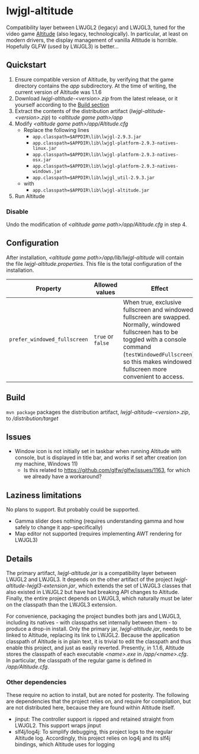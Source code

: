 # lwjgl-altitude

Compatibility layer between LWJGL2 (legacy) and LWJGL3, tuned for the video game [Altitude](https://altitudegame.com/) (also legacy, technologically). In particular, at least on modern drivers, the display management of vanilla Altitude is horrible. Hopefully GLFW (used by LWJGL3) is better...

## Quickstart

1. Ensure compatible version of Altitude, by verifying that the game directory contains the _app_ subdirectory. At the time of writing, the current version of Altitude was 1.1.6
2. Download _lwjgl-altitude-\<version\>.zip_ from the latest release, or it yourself according to the [Build section](#build)
3. Extract the contents of the distribution artifact (_lwjgl-altitude-\<version\>.zip_) to _\<altitude game path\>/app_
4. Modify _\<altitude game path\>/app/Altitude.cfg_
   * Replace the following lines
     * `app.classpath=$APPDIR\lib\lwjgl-2.9.3.jar`
     * `app.classpath=$APPDIR\lib\lwjgl-platform-2.9.3-natives-linux.jar`
     * `app.classpath=$APPDIR\lib\lwjgl-platform-2.9.3-natives-osx.jar`
     * `app.classpath=$APPDIR\lib\lwjgl-platform-2.9.3-natives-windows.jar`
     * `app.classpath=$APPDIR\lib\lwjgl_util-2.9.3.jar`
   * with
     * `app.classpath=$APPDIR\lib\lwjgl-altitude.jar`
5. Run Altitude

### Disable

Undo the modification of _\<altitude game path\>/app/Altitude.cfg_ in step 4.

## Configuration

After installation, _\<altitude game path\>/app/lib/lwjgl-altitude_ will contain the file _lwjgl-altitude.properties_. This file is the total configuration of the installation.

| Property                     | Allowed values    | Effect                                                                                                                                                                                                                               |
|------------------------------|-------------------|--------------------------------------------------------------------------------------------------------------------------------------------------------------------------------------------------------------------------------------|
| `prefer_windowed_fullscreen` | `true` or `false` | When true, exclusive fullscreen and windowed fullscreen are swapped. Normally, windowed fullscreen has to be toggled with a console command (`testWindowedFullscreen`), so this makes windowed fullscreen more convenient to access. |

## Build

`mvn package` packages the distribution artifact, _lwjgl-altitude-\<version\>.zip_, to _/distribution/target_

## Issues

* Window icon is not initially set in taskbar when running Altitude with console, but is displayed in title bar, and works if set after creation (on my machine, Windows 11)
  * Is this related to https://github.com/glfw/glfw/issues/1163, for which we already have a workaround?

## Laziness limitations

No plans to support. But probably could be supported.

* Gamma slider does nothing (requires understanding gamma and how safely to change it app-specifically)
* Map editor not supported (requires implementing AWT rendering for LWJGL3)

## Details

The primary artifact, _lwjgl-altitude.jar_ is a compatibility layer between LWJGL2 and LWJGL3. It depends on the other artifact of the project _lwjgl-altitude-lwjgl3-extension.jar_, which extends the set of LWJGL3 classes that also existed in LWJGL2 but have had breaking API changes to Altitude. Finally, the entire project depends on LWJGL3, which naturally must be later on the classpath than the LWJGL3 extension.

For convenience, packaging the project bundles both jars and LWJGL3, including its natives - with classpaths set internally between them - to produce a drop-in install. Only the primary jar, _lwjgl-altitude.jar_, needs to be linked to Altitude, replacing its link to LWJGL2. Because the application classpath of Altitude is in plain text, it is trivial to edit the classpath and thus enable this project, and just as easily reverted. Presently, in 1.1.6, Altitude stores the classpath of each executable _\<name\>.exe_ in _/app/\<name\>.cfg_. In particular, the classpath of the regular game is defined in _/app/Altitude.cfg_.

### Other dependencies

These require no action to install, but are noted for posterity. The following are dependencies that the project relies on, and require for compilation, but are not distributed here, because they are found within Altitude itself.

* jinput: The controller support is ripped and retained straight from LWJGL2. This support wraps jinput
* slf4j/log4j: To simplify debugging, this project logs to the regular Altitude log. Accordingly, this project relies on log4j and its slf4j bindings, which Altitude uses for logging
